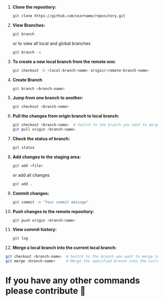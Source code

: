 1. **Clone the repository:**
   ```bash
   git clone https://github.com/username/repository.git
   ```

2. **View Branches:**
   ```bash
   git branch
   ```
   or to view all local and global branches
   ```bash
   git branch -a
   ```

3. **To create a new local branch from the remote one:**

   ```bash
   git checkout -b <local-branch-name> origin/<remote-branch-name>
   ```
   
4. **Create Branch**
    ```bash
    git branch <branch-name>
    ```
    
5. **Jump from one branch to another:**
   ```bash
   git checkout <branch-name>
   ```
   
6. **Pull the changes from origin branch to local branch:**
   ```bash
   git checkout <branch-name>  # Switch to the branch you want to merge into
   git pull origin <branch-name>     
   ```
   
7. **Check the status of branch:**
    ```bash
    git status
    ```

8. **Add changes to the staging area:**
    ```bash
    git add <file>
    ```
    or add all changes
    ```bash
    git add .
    ```

9. **Commit changes:**
    ```bash
    git commit -m "Your commit message"
    ```

10. **Push changes to the remote repository:**
    ```bash
    git push origin <branch-name>
    ```

11. **View commit history:**
    ```bash
    git log
    ```

13. **Merge a local branch into the current local branch:**
   ```bash
   git checkout <branch-name>  # Switch to the branch you want to merge into
   git merge <branch-name>     # Merge the specified branch into the current branch
   ```

# If you have any other commands please contribute 🦭
